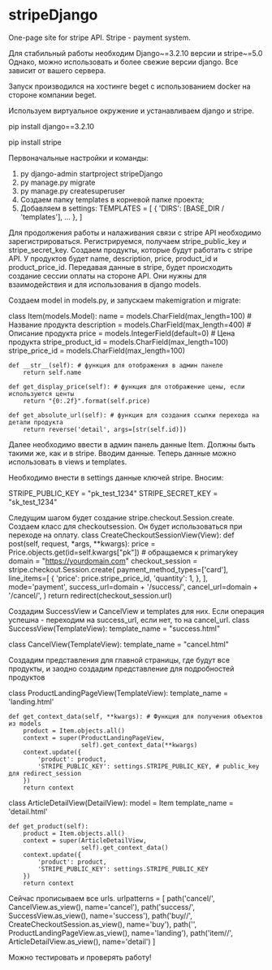 # stripeDjango
One-page site for stripe API. Stripe - payment system. 

Для стабильный работы необходим Django~=3.2.10 версии и stripe~=5.0
Однако, можно использовать и более свежие версии django. Все зависит от вашего сервера.

Запуск производился на хостинге beget с использованием docker на стороне компании beget. 

Используем виртуальное окружение и устанавливаем django и stripe. 

pip install django==3.2.10

pip install stripe

Первоначальные настройки и команды:
1. py django-admin startproject stripeDjango
2. py manage.py migrate
3. py manage.py createsuperuser
4. Создаем папку templates в корневой папке проекта;
5. Добавляем в settings:
TEMPLATES = [
    {
        'DIRS': [BASE_DIR / 'templates'],
        ...
    },
]

Для продолжения работы и налаживания связи с stripe API необходимо зарегистрироваться. 
Регистрируемся, получаем stripe_public_key и stripe_secret_key. Создаем продукты, которые будут работать с stripe API. 
У продуктов будет name, description, price, product_id и product_price_id. 
Передавая данные в stripe, будет происходить создание сессии оплаты на стороне API.
Они нужны для взаимодействия и для использования в django models.

Создаем model in models.py, и запускаем makemigration и migrate:

class Item(models.Model):
    name = models.CharField(max_length=100) # Название продукта
    description = models.CharField(max_length=400) # Описание продукта 
    price = models.IntegerField(default=0) # Цена продукта
    stripe_product_id = models.CharField(max_length=100) 
    stripe_price_id = models.CharField(max_length=100)

    def __str__(self): # функция для отображения в админ панеле 
        return self.name

    def get_display_price(self): # функция для отображение цены, если используются центы 
        return "{0:.2f}".format(self.price)

    def get_absolute_url(self): # функция для создания ссылки перехода на детали продукта
        return reverse('detail', args=[str(self.id)])
        
 Далее необходимо ввести в админ панель данные Item. Должны быть такими же, как и в stripe. 
 Вводим данные. Теперь данные можно использовать в views и templates.
 
 Необходимо внести в settings данные ключей stripe. 
 Вносим:

 STRIPE_PUBLIC_KEY = "pk_test_1234"
 STRIPE_SECRET_KEY = "sk_test_1234"
 
 Следущим шагом будет создание stripe.checkout.Session.create. 
 Создаем класс для checkoutsession. Он будет использоваться при переходе на оплату.
 class CreateCheckoutSessionView(View):
    def post(self, request, *args, **kwargs):
        price = Price.objects.get(id=self.kwargs["pk"]) # обращаемся к primarykey
        domain = "https://yourdomain.com"
        checkout_session = stripe.checkout.Session.create(
            payment_method_types=['card'],
            line_items=[
                {
                    'price': price.stripe_price_id,
                    'quantity': 1,
                },
            ],
            mode='payment',
            success_url=domain + '/success/',
            cancel_url=domain + '/cancel/',
        )
        return redirect(checkout_session.url)
        
     
Создадим SuccessView и CancelView и templates для них. Если операция успешна - переходим на success_url, если нет, то на cancel_url.
class SuccessView(TemplateView):
    template_name = "success.html"

class CancelView(TemplateView):
    template_name = "cancel.html"
    
    
Создадим представления для главной страницы, где будут все продукты, и заодно создадим представление для подробностей продуктов

class ProductLandingPageView(TemplateView):
    template_name = 'landing.html'
    
    def get_context_data(self, **kwargs): # Функция для получения объектов из models
        product = Item.objects.all()
        context = super(ProductLandingPageView,
                        self).get_context_data(**kwargs)
        context.update({
            'product': product,
            'STRIPE_PUBLIC_KEY': settings.STRIPE_PUBLIС_KEY, # public_key для redirect_session
        })
        return context


class ArticleDetailView(DetailView):
    model = Item
    template_name = 'detail.html'

    def get_product(self):
        product = Item.objects.all()
        context = super(ArticleDetailView,
                        self).get_context_data()
        context.update({
            'product': product,
            'STRIPE_PUBLIC_KEY': settings.STRIPE_PUBLIС_KEY
        })
        return context



Сейчас прописываем все urls. 
urlpatterns = [
    path('cancel/', CancelView.as_view(), name='cancel'),
    path('success/', SuccessView.as_view(), name='success'),
    path('buy/<pk>/', CreateCheckoutSession.as_view(), name='buy'),
    path('', ProductLandingPageView.as_view(), name='landing'),
    path('item/<pk>/', ArticleDetailView.as_view(), name='detail')
]


Можно тестировать и проверять работу!










